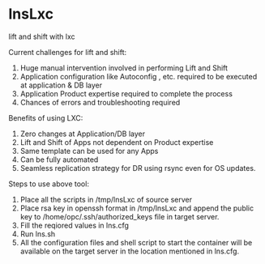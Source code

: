 # lnsLxc
lift and shift with lxc

Current challenges for lift and shift:
1. Huge manual intervention involved in performing Lift and Shift
2. Application configuration like Autoconfig , etc. required to be executed at application & DB layer
3. Application Product expertise required to complete the process
4. Chances of errors and troubleshooting required

Benefits of using LXC:
1. Zero changes at Application/DB layer
2. Lift and Shift of Apps not dependent on Product expertise
3. Same template can be used for any Apps
4. Can be fully automated
5. Seamless replication strategy for DR using rsync even for OS updates.

Steps to use above tool:
1. Place all the scripts in /tmp/lnsLxc of  source server
2. Place rsa key in openssh format in /tmp/lnsLxc and append the public key to /home/opc/.ssh/authorized_keys file in target server.
3. Fill the reqiored values in lns.cfg
4. Run lns.sh
5. All the configuration files and shell script to start the container will be available on the target server in the location mentioned in lns.cfg.
